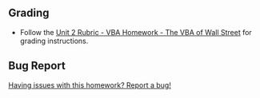 ## Grading

* Follow the [Unit 2 Rubric - VBA Homework - The VBA of Wall Street](https://docs.google.com/document/d/1OjDM3nyioVQ6nJkqeYlUK7SxQ3WZQvvV3T9MHCbnoWk/edit?usp=sharing) for grading instructions.

## Bug Report

[Having issues with this homework? Report a bug!](https://bit.ly/2wowluy)
